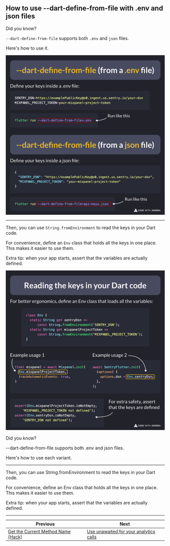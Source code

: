 ## How to use --dart-define-from-file with .env and json files

Did you know?

`--dart-define-from-file` supports both `.env` and `json` files.

Here's how to use it.

![](175.1.png)

<!--

--dart-define-from-file (from a .env file)

Define your keys inside a .env file:

```
SENTRY_DSN=https://examplePublicKey@o0.ingest.us.sentry.io/your-dsn
MIXPANEL_PROJECT_TOKEN=your-mixpanel-project-token
```

Run like this:

```
flutter run --dart-define-from-file=.env
```

---

--dart-define-from-file (from a json file)

Define your keys inside a .json file:

```json
{
  "SENTRY_DSN": "https://examplePublicKey@o0.ingest.us.sentry.io/your-dsn",
  "MIXPANEL_PROJECT_TOKEN": "your-mixpanel-project-token"
}
```

Run like this:

```
flutter run --dart-define-from-file=api-keys.json
```

-->

---

Then, you can use `String.fromEnvironment` to read the keys in your Dart code.

For convenience, define an `Env` class that holds all the keys in one place. This makes it easier to use them.

Extra tip: when your app starts, assert that the variables are actually defined.

![](175.2.png)

<!--

// Reading the keys in your Dart code

// For better ergonomics, define an Env class that loads all the variables
class Env {
  static String get sentryDsn => const String.fromEnvironment('SENTRY_DSN');
  static String get mixpanelProjectToken =>
      const String.fromEnvironment('MIXPANEL_PROJECT_TOKEN');
}

// Example usage 1
final mixpanel = await Mixpanel.init(
  Env.mixpanelProjectToken,
  trackAutomaticEvents: true,
)

// Example usage 2
await SentryFlutter.init(
  (options) {
    options.dsn = Env.sentryDsn;
  },
);

// For extra safety, assert that the variables are defined
assert(Env.mixpanelProjectToken.isNotEmpty,
    'MIXPANEL_PROJECT_TOKEN not defined');
assert(Env.sentryDsn.isNotEmpty,
    'SENTRY_DSN not defined');

-->



Did you know?


--dart-define-from-file supports both .env and json files.


Here's how to use each variant.


---


Then, you can use String.fromEnvironment to read the keys in your Dart code.


For convenience, define an Env class that holds all the keys in one place. This makes it easier to use them.


Extra tip: when your app starts, assert that the variables are actually defined.

---

| Previous | Next |
| -------- | ---- |
| [Get the Current Method Name (Hack)](../0174-get-method-name-stack-trace/index.md) | [Use unawaited for your analytics calls](../0176-use-unawaited-analytics-calls/index.md) |



<!-- TWITTER|https://x.com/biz84/status/1817917584932495809 -->
<!-- LINKEDIN|https://www.linkedin.com/posts/andreabizzotto_did-you-know-dart-define-from-file-supports-activity-7223683380347871232-wVcO -->